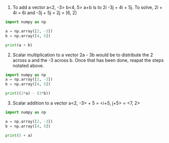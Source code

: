 1. To add a vector a<2, -3> b<4, 5> a+b is to 2i -3j + 4i + 5j. To solve, 2i + 4i = 6i and -3j + 5j = 2j = [6, 2]
```py
import numpy as np

a = np.array([2, -3])
b = np.array([4, 5])

print(a + b)
```

2. Scalar multiplication to a vector 2a - 3b would be to distribute the 2 across a and the -3 across b. Once that has been done, reapat the steps notated above.
```py
import numpy as np
a = np.array([2, -3])
b = np.array([4, 5])

print((2*a) - (3*b))
```

3. Scalar addition to a vector a<2, -3> + 5 = <i+5, j+5> = <7, 2>
```py
import numpy as np

a = np.array([2, -3])
b = np.array([4, 5])

print(5 + a)
```
